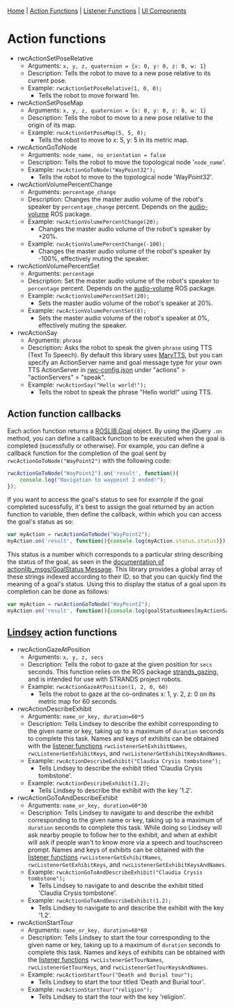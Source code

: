 [Home](https://github.com/laurencejbelliott/roswebcomponents) | [Action Functions](/docs/action-functions.md) | [Listener Functions](/docs/listener-functions.md) | [UI Components](/docs/ui-components.md)
# Action functions
 - rwcActionSetPoseRelative
    - Arguments: `x, y, z, quaternion = {x: 0, y: 0, z: 0, w: 1}`
    - Description: Tells the robot to move to a new pose relative to its current pose.
    - Example: `rwcActionSetPoseRelative(1, 0, 0);`
        - Tells the robot to move forward 1m. 
 - rwcActionSetPoseMap
    - Arguments: `x, y, z, quaternion = {x: 0, y: 0, z: 0, w: 1}`
    - Description: Tells the robot to move to a new pose relative to the origin of its map.
    - Example: `rwcActionSetPoseMap(5, 5, 0);`
        - Tells the robot to move to x: 5, y: 5 in its metric map. 
 - rwcActionGoToNode
    - Arguments: `node_name, no_orientation = false`
    - Description: Tells the robot to move the topological node '`node_name`'.
    - Example: `rwcActionGoToNode("WayPoint32");`
        - Tells the robot to move to the topological node 'WayPoint32'. 
 - rwcActionVolumePercentChange
    - Arguments: `percentage_change`
    - Description: Changes the master audio volume of the robot's speaker by `percentage_change` percent. Depends on the [audio-volume](https://github.com/laurencejbelliott/audio-volume) ROS package.
    - Example: `rwcActionVolumePercentChange(20);`
        - Changes the master audio volume of the robot's speaker by +20%.
    - Example: `rwcActionVolumePercentChange(-100);`
        - Changes the master audio volume of the robot's speaker by -100%, effectively muting the speaker.
- rwcActionVolumePercentSet
    - Arguments: `percentage`
    - Description: Set the master audio volume of the robot's speaker to `percentage` percent. Depends on the [audio-volume](https://github.com/laurencejbelliott/audio-volume) ROS package.
    - Example: `rwcActionVolumePercentSet(20);`
        - Sets the master audio volume of the robot's speaker at 20%.
    - Example: `rwcActionVolumePercentSet(0);`
        - Sets the master audio volume of the robot's speaker at 0%, effectively muting the speaker.
 - rwcActionSay
    - Arguments: `phrase`
    - Description: Asks the robot to speak the given `phrase` using TTS (Text To Speech). By default this library uses [MaryTTS](https://github.com/strands-project/strands_ui/tree/hydro-devel/mary_tts), but you can specify an ActionServer name and goal message type for your own TTS ActionServer in [rwc-config.json](/rwc-config.json) under "actions" > "actionServers" > "speak".
    - Example: `rwcActionSay("Hello world!");`
        - Tells the robot to speak the phrase "Hello world!" using TTS.


## Action function callbacks
Each action function returns a [ROSLIB.Goal](http://robotwebtools.org/jsdoc/roslibjs/r2/symbols/ROSLIB.Goal.html) object. By using the jQuery `.on` method, you can define a callback function to be executed when the goal is completed (sucessfully or otherwise). For example, you can define a callback function for the completion of the goal sent by `rwcActionGoToNode("WayPoint2")` with the following code:
```javascript
rwcActionGoToNode("WayPoint2").on('result', function(){
    console.log("Navigation to waypoint 2 ended!");
});
```
If you want to access the goal's status to see for example if the goal completed sucessfully, it's best to assign the goal returned by an action function to variable, then define the callback, within which you can access the goal's status as so:
```javascript
var myAction = rwcActionGoToNode("WayPoint2");
myAction.on('result', function(){console.log(myAction.status.status)});
```
This status is a number which corresponds to a particular string describing the status of the goal, as seen in the [documentation of actionlib_msgs/GoalStatus Message](http://docs.ros.org/kinetic/api/actionlib_msgs/html/msg/GoalStatus.html). This library provides a global array of these strings indexed according to their ID, so that you can quickly find the meaning of a goal's status. Using this to display the status of a goal upon its completion can be done as follows:
```javascript
var myAction = rwcActionGoToNode("WayPoint2");
myAction.on('result', function(){console.log(goalStatusNames[myActionSay.status.status])});
```

## [Lindsey](https://lcas.lincoln.ac.uk/wp/projects/lindsey-a-robot-tour-guide/) action functions
- rwcActionGazeAtPosition
    - Arguments: `x, y, z, secs`
    - Description: Tells the robot to gaze at the given position for `secs` seconds. This function relies on the ROS package [strands_gazing](https://github.com/strands-project/strands_hri/tree/hydro-devel/strands_gazing), and is intended for use with STRANDS project robots.
    - Example: `rwcActionGazeAtPosition(1, 2, 0, 60)`
        - Tells the robot to gaze at the co-ordinates x: 1, y: 2, z: 0 on its metric map for 60 seconds.
 - rwcActionDescribeExhibit
    - Arguments: `name_or_key, duration=60*5`
    - Description: Tells Lindsey to describe the exhibit corresponding to the given name or key, taking up to a maximum of `duration` seconds to complete this task. Names and keys of exhibits can be obtained with the [listener functions](/docs/listener-functions.md) `rwcListenerGetExhibitNames`, `rwcListenerGetExhibitKeys`, and `rwcListenerGetExhibitKeysAndNames`.
    - Example: `rwcActionDescribeExhibit("Claudia Crysis tombstone");`
        - Tells Lindsey to describe the exhibit titled 'Claudia Crysis tombstone'.
    - Example: `rwcActionDescribeExhibit(1.2);`
        - Tells Lindsey to describe the exhibit with the key '1.2'.
 - rwcActionGoToAndDescribeExhibit
    - Arguments: `name_or_key, duration=60*30`
    - Description: Tells Lindsey to navigate to and describe the exhibit corresponding to the given name or key, taking up to a maximum of `duration` seconds to complete this task. While doing so Lindsey will ask nearby people to follow her to the exhibit, and when at exhibit will ask if people wan't to know more via a speech and touchscreen prompt. Names and keys of exhibits can be obtained with the [listener functions](/docs/listener-functions.md) `rwcListenerGetExhibitNames`, `rwcListenerGetExhibitKeys`, and `rwcListenerGetExhibitKeysAndNames`.
    - Example: `rwcActionGoToAndDescribeExhibit("Claudia Crysis tombstone");`
        - Tells Lindsey to navigate to and describe the exhibit titled 'Claudia Crysis tombstone'.
    - Example: `rwcActionGoToAndDescribeExhibit(1.2);`
        - Tells Lindsey to navigate to and describe the exhibit with the key '1.2'.
 - rwcActionStartTour
    - Arguments: `name_or_key, duration=60*60`
    - Description: Tells Lindsey to start the tour corresponding to the given name or key, taking up to a maximum of `duration` seconds to complete this task. Names and keys of exhibits can be obtained with the [listener functions](/docs/listener-functions.md) `rwcListenerGetTourNames`, `rwcListenerGetTourKeys`, and `rwcListenerGetTourKeysAndNames`.
    - Example: `rwcActionStartTour("Death and Burial tour");`
        - Tells Lindsey to start the tour titled 'Death and Burial tour'.
    - Example: `rwcActionStartTour("religion");`
        - Tells Lindsey to start the tour with the key 'religion'.